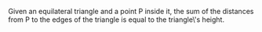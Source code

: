Given an equilateral triangle and a point P inside it, the sum of the
distances from P to the edges of the triangle is equal to the
triangle\\'s height.
